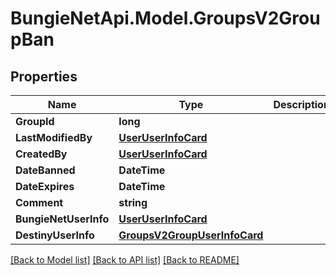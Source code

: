 # BungieNetApi.Model.GroupsV2GroupBan
## Properties

Name | Type | Description | Notes
------------ | ------------- | ------------- | -------------
**GroupId** | **long** |  | [optional] 
**LastModifiedBy** | [**UserUserInfoCard**](UserUserInfoCard.md) |  | [optional] 
**CreatedBy** | [**UserUserInfoCard**](UserUserInfoCard.md) |  | [optional] 
**DateBanned** | **DateTime** |  | [optional] 
**DateExpires** | **DateTime** |  | [optional] 
**Comment** | **string** |  | [optional] 
**BungieNetUserInfo** | [**UserUserInfoCard**](UserUserInfoCard.md) |  | [optional] 
**DestinyUserInfo** | [**GroupsV2GroupUserInfoCard**](GroupsV2GroupUserInfoCard.md) |  | [optional] 

[[Back to Model list]](../README.md#documentation-for-models) [[Back to API list]](../README.md#documentation-for-api-endpoints) [[Back to README]](../README.md)

